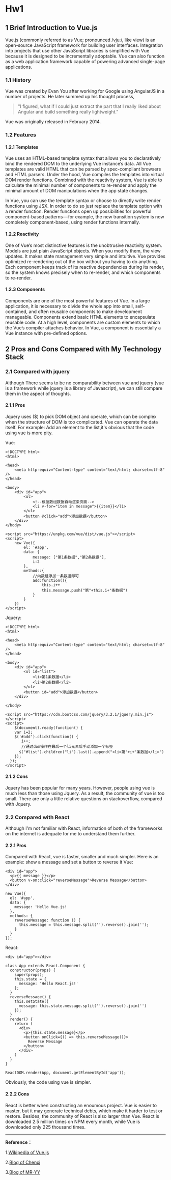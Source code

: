 # Hw1

## 1 Brief Introduction to Vue.js
 Vue.js (commonly referred to as Vue; pronounced /vjuː/, like view) is an open-source JavaScript framework for building user interfaces. Integration into projects that use other JavaScript libraries is simplified with Vue because it is designed to be incrementally adoptable. Vue can also function as a web application framework capable of powering advanced single-page applications.

### 1.1 History
Vue was created by Evan You after working for Google using AngularJS in a number of projects. He later summed up his thought process, 
> "I figured, what if I could just extract the part that I really liked about Angular and build something really lightweight." 

Vue was originally released in February 2014. 

### 1.2 Features
#### 1.2.1 Templates
Vue uses an HTML-based template syntax that allows you to declaratively bind the rendered DOM to the underlying Vue instance’s data. All Vue templates are valid HTML that can be parsed by spec-compliant browsers and HTML parsers. Under the hood, Vue compiles the templates into virtual DOM render functions. Combined with the reactivity system, Vue is able to calculate the minimal number of components to re-render and apply the minimal amount of DOM manipulations when the app state changes. 
    
In Vue, you can use the template syntax or choose to directly write render functions using JSX. In order to do so just replace the template option with a render function. Render functions open up possibilities for powerful component-based patterns — for example, the new transition system is now completely component-based, using render functions internally.

#### 1.2.2 Reactivity
One of Vue’s most distinctive features is the unobtrusive reactivity system. Models are just plain JavaScript objects. When you modify them, the view updates. It makes state management very simple and intuitive. Vue provides optimized re-rendering out of the box without you having to do anything. Each component keeps track of its reactive dependencies during its render, so the system knows precisely when to re-render, and which components to re-render.

#### 1.2.3 Components
Components are one of the most powerful features of Vue. In a large application, it is necessary to divide the whole app into small, self-contained, and often reusable components to make development manageable. Components extend basic HTML elements to encapsulate reusable code. At a high level, components are custom elements to which the Vue’s compiler attaches behavior. In Vue, a component is essentially a Vue instance with pre-defined options.

## 2 Pros and Cons Compared with My Technology Stack
### 2.1 Compared with jquery
Although There seems to be no comparability between vue and jquery (vue is a framework while jquery is a library of Javascript), we can still compare them in the aspect of thoughts.
#### 2.1.1 Pros
Jquery uses ($) to pick DOM object and operate, which can be complex when the structure of DOM is too complicated. Vue can operate the data itself.
For example: Add an element to the list,it's obvious that the code using vue is more pity.

Vue:
```
<!DOCTYPE html>
<html>

<head>
    <meta http-equiv="Content-type" content="text/html; charset=utf-8" />
</head>

<body>
    <div id="app">
        <ul>
            <!--根据数组数据自动渲染页面-->
            <li v-for="item in message">{{item}}</li>
        </ul>
        <button @click="add">添加数据</button>
    </div>
</body>

<script src="https://unpkg.com/vue/dist/vue.js"></script>
<script>
    new Vue({
        el: '#app',
        data: {
            message: ["第1条数据","第2条数据"],
            i:2
        },
        methods:{
            //向数组添加一条数据即可
            add:function(){
                this.i++
                this.message.push("第"+this.i+"条数据")
            }
        }
    })
</script>
```
Jquery:
```
<!DOCTYPE html>
<html>

<head>
    <meta http-equiv="Content-type" content="text/html; charset=utf-8" />
</head>

<body>
    <div id="app">
        <ul id="list">
            <li>第1条数据</li>
            <li>第2条数据</li>
        </ul>
        <button id="add">添加数据</button>
    </div>

</body>

<script src="https://cdn.bootcss.com/jquery/3.2.1/jquery.min.js"></script>
<script>
    $(document).ready(function() {  
    var i=2;
    $('#add').click(function() { 
       i++; 
       //通过dom操作在最后一个li元素后手动添加一个标签
      $("#list").children("li").last().append("<li>第"+i+"条数据</li>")
    });  
  }); 
</script>
```
#### 2.1.2 Cons
Jquery has been popular for many years. However, people using vue is much less than those using Jquery. As a result, the community of vue is too small. There are only a little relative questions on stackoverflow, compared with Jquery.

### 2.2 Compared with React
Although I'm not familiar with React, information of both of the frameworks on the internet is adequate for me to understand them further.

#### 2.2.1 Pros
Compared with React, vue is faster, smaller and much simpler.
Here is an example: show a message and set a button to reverse it
Vue:
```
<div id="app">
  <p>{{ message }}</p>
  <button v-on:click="reverseMessage">Reverse Message</button>
</div>

new Vue({
  el: '#app',
  data: {
    message: 'Hello Vue.js!
  },
  methods: {
    reverseMessage: function () {
      this.message = this.message.split('').reverse().join('');
    }
  }
});
```
React:
```
<div id="app"></div>

class App extends React.Component {
  constructor(props) {
    super(props);
    this.state = {
      message: 'Hello React.js!'
    };
  }
  reverseMessage() {
    this.setState({ 
      message: this.state.message.split('').reverse().join('') 
    });
  }
  render() {
    return (
      <div>
        <p>{this.state.message}</p>
        <button onClick={() => this.reverseMessage()}>
          Reverse Message
        </button>
      </div>
    )
  }
}

ReactDOM.render(App, document.getElementById('app'));
```
Obviously, the code using vue is simpler.
#### 2.2.2 Cons
React is better when constructing an enoumous project. Vue is easier to master, but it may generate technical debts, which make it harder to test or restore.
Besides, the community of React is also larger than Vue. React is downloaded 2.5 million times on NPM every month, while Vue is downloaded only 225 thousand times.

---
**Reference：**

1.[Wikipedia of Vue.js](https://en.wikipedia.org/wiki/Vue.js)

2.[Blog of Chenxj](https://www.cnblogs.com/Chen-XiaoJun/p/6246946.html)

3.[Blog of MR-YY](https://www.cnblogs.com/MR-YY/p/6898464.html)
